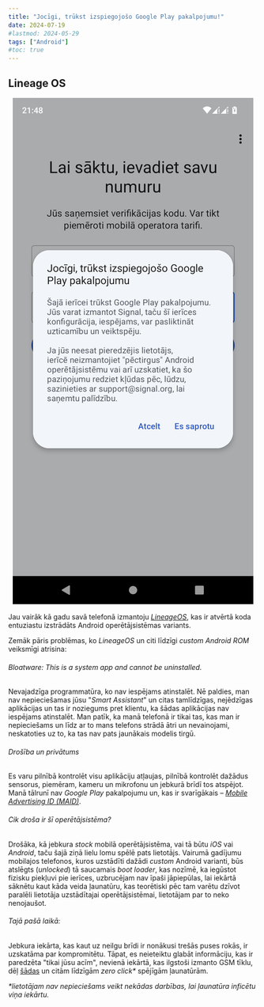 ```yaml
---
title: "Jocīgi, trūkst izspiegojošo Google Play pakalpojumu!"
date: 2024-07-19
#lastmod: 2024-05-29
tags: ["Android"]
#toc: true
---
```

## Lineage OS

<center><img src="Screenshot_Signal.png"></center>


Jau vairāk kā gadu savā telefonā izmantoju _[LineageOS](https://lineageos.org/)_, kas ir atvērtā koda entuziastu izstrādāts Android operētājsistēmas variants. 

Zemāk pāris problēmas, ko _LineageOS_ un citi līdzīgi _custom_ _Android_ _ROM_ veiksmīgi atrisina:

###### Bloatware: This is a system app and cannot be uninstalled. 

Nevajadzīga programmatūra, ko nav iespējams atinstalēt. Nē paldies, man nav nepieciešamas jūsu "_Smart Assistant_" un citas tamlīdzīgas, nejēdzīgas aplikācijas un tas ir noziegums pret klientu, ka šādas aplikācijas nav iespējams atinstalēt. Man patīk, ka manā telefonā ir tikai tas, kas man ir nepieciešams un līdz ar to mans telefons strādā ātri un nevainojami, neskatoties uz to, ka tas nav pats jaunākais modelis tirgū.

###### Drošība un privātums

Es varu pilnībā kontrolēt visu aplikāciju atļaujas, pilnībā kontrolēt dažādus sensorus, piemēram, kameru un mikrofonu un jebkurā brīdī tos atspējot. Manā tālrunī nav _Google Play_ pakalpojumu un, kas ir svarīgākais – [_Mobile Advertising ID (MAID)_](https://onaudience.com/mobile-ad-id-user-identification-for-mobile-ad-campaign).


###### Cik droša ir šī operētājsistēma?

Drošāka, kā jebkura _stock_ mobilā operētājsistēma, vai tā būtu _iOS_ vai _Android_, taču šajā ziņā lielu lomu spēlē pats lietotājs. Vairumā gadījumu mobilajos telefonos, kuros uzstādīti dažādi _custom_ Android varianti, būs atslēgts (_unlocked_) tā saucamais _boot loader_, kas nozīmē, ka iegūstot fizisku piekļuvi pie ierīces, uzbrucējam nav īpaši jāpiepūlas, lai iekārtā sāknētu kaut kāda veida ļaunatūru, kas teorētiski pēc tam varētu dzīvot paralēli lietotāja uzstādītajai operētājsistēmai, lietotājam par to neko nenojaušot.

###### Tajā pašā laikā:

Jebkura iekārta, kas kaut uz neilgu brīdi ir nonākusi trešās puses rokās, ir uzskatāma par kompromitētu. Tāpat, es neieteiktu glabāt informāciju, kas ir paredzēta "tikai jūsu acīm", nevienā iekārtā, kas ilgstoši izmanto GSM tīklu, dēļ [šādas](https://en.wikipedia.org/wiki/Pegasus_(spyware)) un citām līdzīgām _zero click*_ spējīgām ļaunatūrām.


_*lietotājam nav nepieciešams veikt nekādas darbības, lai ļaunatūra inficētu viņa iekārtu._ 
